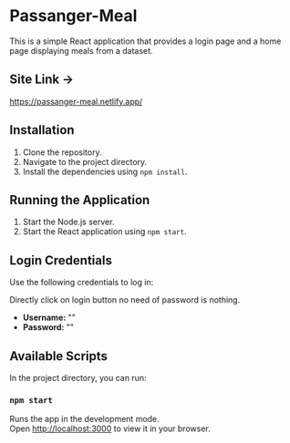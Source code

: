 # Passanger-Meal

This is a simple React application that provides a login page and a home page displaying meals from a dataset. 

## Site Link ->
https://passanger-meal.netlify.app/

## Installation

1. Clone the repository.
2. Navigate to the project directory.
3. Install the dependencies using `npm install`.

## Running the Application

1. Start the Node.js server.
2. Start the React application using `npm start`.

## Login Credentials

Use the following credentials to log in:

Directly click on login button no need of password is nothing.

- **Username:** ""
- **Password:** ""

## Available Scripts

In the project directory, you can run:

### `npm start`

Runs the app in the development mode.\
Open [http://localhost:3000](http://localhost:3000) to view it in your browser.
